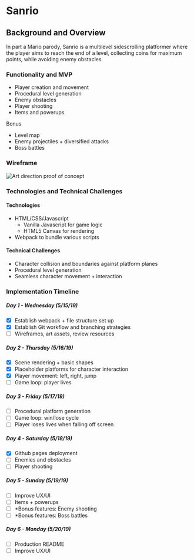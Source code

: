 # Sanrio  

## Background and Overview

In part a Mario parody, Sanrio is a multilevel sidescrolling platformer where the player aims to reach the end of a level, collecting coins for maximum points, while avoiding enemy obstacles.


### Functionality and MVP
* Player creation and movement
* Procedural level generation
* Enemy obstacles 
* Player shooting 
* Items and powerups

Bonus
* Level map
* Enemy projectiles + diversified attacks
* Boss battles

### Wireframe
<img alt="Art direction proof of concept" src="https://1.bp.blogspot.com/-tDJhqHsDtIc/W5YGHYuJMdI/AAAAAAAAA5Q/Uy7udY6rXlkpJcSxv38JNbfjh4_14OhHwCLcBGAs/s1600/sr_rush.gif">

### Technologies and Technical Challenges
#### Technologies
* HTML/CSS/Javascript
    * Vanilla Javascript for game logic
    * HTML5 Canvas for rendering
* Webpack to bundle various scripts

#### Technical Challenges
* Character collision and boundaries against platform planes
* Procedural level generation
* Seamless character movement + interaction


### Implementation Timeline
##### Day 1 - Wednesday (5/15/19)
- [x] Establish webpack + file structure set up
- [x] Establish Git workflow and branching strategies
- [ ] Wireframes, art assets, review resources

##### Day 2 - Thursday (5/16/19)
- [x] Scene rendering + basic shapes
- [x] Placeholder platforms for character interaction
- [x] Player movement: left, right, jump
- [ ] Game loop: player lives 

##### Day 3 - Friday (5/17/19)
- [ ] Procedural platform generation 
- [ ] Game loop: win/lose cycle
- [ ] Player loses lives when falling off screen

##### Day 4 - Saturday (5/18/19)
- [x] Github pages deployment
- [ ] Enemies and obstacles
- [ ] Player shooting

##### Day 5 - Sunday (5/19/19)
- [ ] Improve UX/UI
- [ ] Items + powerups
- [ ] *Bonus features: Enemy shooting
- [ ] *Bonus features: Boss battles

##### Day 6 - Monday (5/20/19)
- [ ] Production README
- [ ] Improve UX/UI
